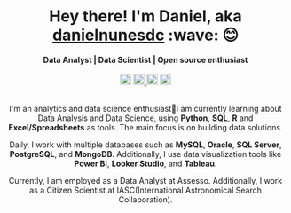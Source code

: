 

<h1 align="center"> Hey there! I'm Daniel, aka <a href="https://linkedin.com/in/danielnunesdc" target="blank">danielnunesdc</a> :wave: 😊 </h1>
    
<div align="center" height="20" >
<b>Data Analyst | Data Scientist | Open source enthusiast </b>
<br />
<br />
</div>

<div align="center">
<a href="https://linkedin.com/in/danielnunesdc" target="blank" title="Daniel Nunes profile at LinkedIn"><img src="https://img.shields.io/badge/-@danielnunesdc-blue?style=flat-square&logo=Linkedin&logoColor=white&link=https://www.linkedin.com/in/danielnunesdc" alt="danielnunesdc" height="20" /></a>
<a href="mailto:danielnunesdev@gmail.com" target="blank" title="Daniel Nunes Gmail"> <img src="https://img.shields.io/badge/Gmail-D14836?style=for-the-badge&logo=gmail&logoColor=white" height="20" /> </a>
<img src="https://img.shields.io/static/v1?label=Overview&message=danielnunesdc&color=f8efd4&style=for-the-badge&logo=GitHub" alt="ilustração do nome" height="20" >
 <img src="https://img.shields.io/github/followers/danielnunesdc?label=follow&style=social" alt="Github Follower's count" height="20" >
 <br />
<br />
</div>

<div align="center">

I'm an analytics and data science enthusiast🌱I am currently learning about Data Analysis and Data Science, using <b>Python</b>, <b>SQL</b>, <b>R</b> and <b>Excel/Spreadsheets</b> as tools. The main focus is on building data solutions.

Daily, I work with multiple databases such as <b>MySQL</b>, <b>Oracle</b>, <b>SQL Server</b>, <b>PostgreSQL</b>, and <b>MongoDB</b>. Additionally, I use data visualization tools like <b>Power BI</b>, <b>Looker Studio</b>, and <b>Tableau</b>.

Currently, I am employed as a Data Analyst at Assesso. Additionally, I work as a Citizen Scientist at IASC(International Astronomical Search Collaboration).
<br />
<br />
</div>
<br />
<!--
<div align="center">
<img width="401px" align="center" src="https://github-readme-stats.vercel.app/api?username=danielnunesdc&theme=light&show_icons=true" />
<img width="300px" align="center" src="https://github-readme-stats.vercel.app/api/top-langs/?username=danielnunesdc&hide=html&layout=compact&theme=light" />
</div> -->

